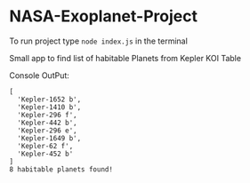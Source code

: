 # NASA-Exoplanet-Project

To run project type `node index.js` in the terminal

Small app to find list of habitable Planets from Kepler KOI Table

Console OutPut:

```
[
  'Kepler-1652 b',
  'Kepler-1410 b',
  'Kepler-296 f',
  'Kepler-442 b',
  'Kepler-296 e',
  'Kepler-1649 b',
  'Kepler-62 f',
  'Kepler-452 b'
]
8 habitable planets found!
```
